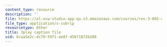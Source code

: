```yaml
---
content_type: resource
description: ''
file: https://ol-ocw-studio-app-qa.s3.amazonaws.com/courses/res-3-002-collaborative-design-and-creative-expression-with-arduino-microcontrollers-january-iap-2017/6caa5e2cdc7059f1ae8f45b71872b289_0RtBiJ_FTag.vtt
file_type: application/x-subrip
resourcetype: Other
title: 3play caption file
uid: 6caa5e2c-dc70-59f1-ae8f-45b71872b289
---
```

